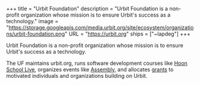 +++
title = "Urbit Foundation"
description = "Urbit Foundation is a non-profit organization whose mission is to ensure Urbit's success as a technology."
image = "https://storage.googleapis.com/media.urbit.org/site/ecosystem/organizations/urbit-foundation.png"
URL = "https://urbit.org"
ships = ["~lapdeg"]
+++

Urbit Foundation is a non-profit organization whose mission is to ensure Urbit's success as a technology. 

The UF maintains urbit.org, runs software development courses like [Hoon School Live](https://developers.urbit.org/courses), organizes events like [Assembly](https://assembly.urbit.org), and allocates [grants](/grants) to motivated individuals and organizations building on Urbit.
